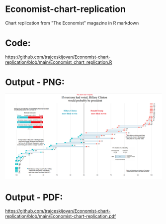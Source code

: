 # Economist-chart-replication
Chart replication from "The Economist" magazine in R markdown

# Code:
https://github.com/trajceskijovan/Economist-chart-replication/blob/main/Economist_chart_replication.R

# Output - PNG:
![](output/Output.PNG)

# Output - PDF:
https://github.com/trajceskijovan/Economist-chart-replication/blob/main/Economist-chart-replication.pdf
